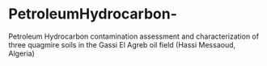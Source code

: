 # PetroleumHydrocarbon-
Petroleum Hydrocarbon contamination assessment and characterization of three quagmire soils in the Gassi El Agreb oil field (Hassi Messaoud, Algeria)
